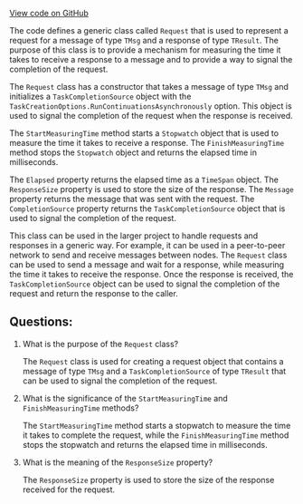 [View code on GitHub](https://github.com/nethermindeth/nethermind/Nethermind.Network/P2P/Request.cs)

The code defines a generic class called `Request` that is used to represent a request for a message of type `TMsg` and a response of type `TResult`. The purpose of this class is to provide a mechanism for measuring the time it takes to receive a response to a message and to provide a way to signal the completion of the request.

The `Request` class has a constructor that takes a message of type `TMsg` and initializes a `TaskCompletionSource` object with the `TaskCreationOptions.RunContinuationsAsynchronously` option. This object is used to signal the completion of the request when the response is received.

The `StartMeasuringTime` method starts a `Stopwatch` object that is used to measure the time it takes to receive a response. The `FinishMeasuringTime` method stops the `Stopwatch` object and returns the elapsed time in milliseconds.

The `Elapsed` property returns the elapsed time as a `TimeSpan` object. The `ResponseSize` property is used to store the size of the response. The `Message` property returns the message that was sent with the request. The `CompletionSource` property returns the `TaskCompletionSource` object that is used to signal the completion of the request.

This class can be used in the larger project to handle requests and responses in a generic way. For example, it can be used in a peer-to-peer network to send and receive messages between nodes. The `Request` class can be used to send a message and wait for a response, while measuring the time it takes to receive the response. Once the response is received, the `TaskCompletionSource` object can be used to signal the completion of the request and return the response to the caller.
## Questions: 
 1. What is the purpose of the `Request` class?
    
    The `Request` class is used for creating a request object that contains a message of type `TMsg` and a `TaskCompletionSource` of type `TResult` that can be used to signal the completion of the request.

2. What is the significance of the `StartMeasuringTime` and `FinishMeasuringTime` methods?
    
    The `StartMeasuringTime` method starts a stopwatch to measure the time it takes to complete the request, while the `FinishMeasuringTime` method stops the stopwatch and returns the elapsed time in milliseconds.

3. What is the meaning of the `ResponseSize` property?
    
    The `ResponseSize` property is used to store the size of the response received for the request.